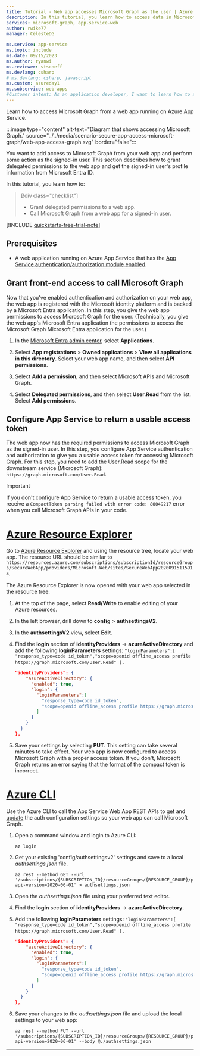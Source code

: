 ```yaml
---
title: Tutorial - Web app accesses Microsoft Graph as the user | Azure
description: In this tutorial, you learn how to access data in Microsoft Graph for a signed-in user.
services: microsoft-graph, app-service-web
author: rwike77
manager: CelesteDG

ms.service: app-service
ms.topic: include
ms.date: 09/15/2023
ms.author: ryanwi
ms.reviewer: stsoneff
ms.devlang: csharp
# ms.devlang: csharp, javascript
ms.custom: azureday1
ms.subservice: web-apps
#Customer intent: As an application developer, I want to learn how to access data in Microsoft Graph for a signed-in user.
---
```


Learn how to access Microsoft Graph from a web app running on Azure App Service.

:::image type="content" alt-text="Diagram that shows accessing Microsoft Graph." source="../../media/scenario-secure-app-access-microsoft-graph/web-app-access-graph.svg" border="false":::

You want to add access to Microsoft Graph from your web app and perform some action as the signed-in user. This section describes how to grant delegated permissions to the web app and get the signed-in user's profile information from Microsoft Entra ID.

In this tutorial, you learn how to:

> [!div class="checklist"]
>
> * Grant delegated permissions to a web app.
> * Call Microsoft Graph from a web app for a signed-in user.

[!INCLUDE [quickstarts-free-trial-note](../../../../includes/quickstarts-free-trial-note.md)]

## Prerequisites

* A web application running on Azure App Service that has the [App Service authentication/authorization module enabled](../../scenario-secure-app-authentication-app-service.md).

## Grant front-end access to call Microsoft Graph

Now that you've enabled authentication and authorization on your web app, the web app is registered with the Microsoft identity platform and is backed by a Microsoft Entra application. In this step, you give the web app permissions to access Microsoft Graph for the user. (Technically, you give the web app's Microsoft Entra application the permissions to access the Microsoft Graph Microsoft Entra application for the user.)

1. In the [Microsoft Entra admin center](https://entra.microsoft.com), select **Applications**.

1. Select **App registrations** > **Owned applications** > **View all applications in this directory**. Select your web app name, and then select **API permissions**.

1. Select **Add a permission**, and then select Microsoft APIs and Microsoft Graph.

1. Select **Delegated permissions**, and then select **User.Read** from the list. Select **Add permissions**.

## Configure App Service to return a usable access token

The web app now has the required permissions to access Microsoft Graph as the signed-in user. In this step, you configure App Service authentication and authorization to give you a usable access token for accessing Microsoft Graph. For this step, you need to add the User.Read scope for the downstream service (Microsoft Graph): `https://graph.microsoft.com/User.Read`.

> [!IMPORTANT]
> If you don't configure App Service to return a usable access token, you receive a ```CompactToken parsing failed with error code: 80049217``` error when you call Microsoft Graph APIs in your code.

# [Azure Resource Explorer](#tab/azure-resource-explorer)
Go to [Azure Resource Explorer](https://resources.azure.com/) and using the resource tree, locate your web app. The resource URL should be similar to `https://resources.azure.com/subscriptions/subscriptionId/resourceGroups/SecureWebApp/providers/Microsoft.Web/sites/SecureWebApp20200915115914`.

The Azure Resource Explorer is now opened with your web app selected in the resource tree. 

1. At the top of the page, select **Read/Write** to enable editing of your Azure resources.

1. In the left browser, drill down to **config** > **authsettingsV2**.

1. In the **authsettingsV2** view, select **Edit**. 
1. Find the **login** section of **identityProviders** -> **azureActiveDirectory** and add the following **loginParameters** settings: `"loginParameters":[ "response_type=code id_token","scope=openid offline_access profile https://graph.microsoft.com/User.Read" ]` .

    ```json
    "identityProviders": {
        "azureActiveDirectory": {
          "enabled": true,
          "login": {
            "loginParameters":[
              "response_type=code id_token",
              "scope=openid offline_access profile https://graph.microsoft.com/User.Read"
            ]
          }
        }
      }
    },
    ```

1. Save your settings by selecting **PUT**. This setting can take several minutes to take effect. Your web app is now configured to access Microsoft Graph with a proper access token. If you don't, Microsoft Graph returns an error saying that the format of the compact token is incorrect.

# [Azure CLI](#tab/azure-cli)

Use the Azure CLI to call the App Service Web App REST APIs to [get](/rest/api/appservice/web-apps/get-auth-settings) and [update](/rest/api/appservice/web-apps/update-auth-settings) the auth configuration settings so your web app can call Microsoft Graph. 

1. Open a command window and login to Azure CLI:

    ```azurecli
    az login
    ```

1. Get your existing 'config/authsettingsv2' settings and save to a local *authsettings.json* file.
    
    ```azurecli
    az rest --method GET --url '/subscriptions/{SUBSCRIPTION_ID}/resourceGroups/{RESOURCE_GROUP}/providers/Microsoft.Web/sites/{WEBAPP_NAME}/config/authsettingsv2/list?api-version=2020-06-01' > authsettings.json
    ```

1. Open the *authsettings.json* file using your preferred text editor. 
1. Find the **login** section of **identityProviders** -> **azureActiveDirectory**.
1. Add the following **loginParameters** settings: `"loginParameters":[ "response_type=code id_token","scope=openid offline_access profile https://graph.microsoft.com/User.Read" ]` .

    ```json
    "identityProviders": {
        "azureActiveDirectory": {
          "enabled": true,
          "login": {
            "loginParameters":[
              "response_type=code id_token",
              "scope=openid offline_access profile https://graph.microsoft.com/User.Read"
            ]
          }
        }
      }
    },
    ```

1. Save your changes to the *authsettings.json* file and upload the local settings to your web app:

    ```azurecli
    az rest --method PUT --url '/subscriptions/{SUBSCRIPTION_ID}/resourceGroups/{RESOURCE_GROUP}/providers/Microsoft.Web/sites/{WEBAPP_NAME}/config/authsettingsv2?api-version=2020-06-01' --body @./authsettings.json
    ```
---
